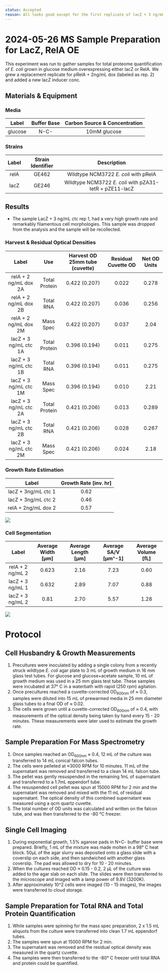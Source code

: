 ```yaml
---
status: Accepted 
reason: All looks good except for the first replicate of lacZ + 3 ng/mL ctc.
---
```


# 2024-05-26 MS Sample Preparation for LacZ, RelA OE
This experiment was run to gather samples for total proteome quantification of 
*E. coli* grown in glucose medium overexpressing either lacZ or RelA. We grew 
a replacement replicate for pRelA + 2ng/mL dox (labeled as rep. 2) and added a
new lacZ inducer conc. 


## Materials & Equipment
### Media

| **Label** | **Buffer Base** | **Carbon Source & Concentration** |
|:--:|:--:|:--:|
| glucose | N-C- | 10mM glucose|


### Strains
|**Label**|**Strain Identifier**|**Description**|
|:--:|:--:|:--:|
|relA | GE462 | Wildtype NCM3722 *E. coli* with pRelA|
|lacZ | GE246 | Wildtype NCM3722 *E. coli* with pZA31-tetR + pZE11-lacZ|

## Results
* The sample LacZ + 3 ng/mL ctc rep 1, had a very high growth rate and remarkably filamentous cell morphologies. This sample was dropped from the analysis and the sample will be recollected. 

### Harvest & Residual Optical Densities
|**Label**| **Use**| **Harvest OD 25mm tube (cuvette)**| **Residual Cuvette OD**| **Net OD Units**|
|:--:|:--:|:--:|:--:|:--:|
| relA + 2 ng/mL dox 2A | Total Protein | 0.422 (0.207) | 0.022 | 0.278 |
| relA + 2 ng/mL dox 2B | Total RNA | 0.422 (0.207) | 0.036 | 0.256 |
| relA + 2 ng/mL dox 2M | Mass Spec | 0.422 (0.207) | 0.037 | 2.04 |
| lacZ + 3 ng/mL ctc 1A | Total Protein | 0.396 (0.194) | 0.011 | 0.275 |
| lacZ + 3 ng/mL ctc 1B | Total RNA | 0.396 (0.194) | 0.011 | 0.275 |
| lacZ + 3 ng/mL ctc 1M | Mass Spec | 0.396 (0.194) | 0.010 | 2.21 |
| lacZ + 3 ng/mL ctc 2A | Total Protein | 0.421 (0.206) | 0.013| 0.289|
| lacZ + 3 ng/mL ctc 2B | Total RNA | 0.421 (0.206) | 0.028| 0.267|
| lacZ + 3 ng/mL ctc 2M | Mass Spec  | 0.421 (0.206) | 0.024 | 2.18|

### Growth Rate Estimation
|**Label** | **Growth Rate [inv. hr]** |
|:--:|:--:|
| lacZ + 3ng/mL ctc 1 | 0.62 |
| lacZ + 3ng/mL ctc 2 | 0.46 |
| relA + 2ng/mL dox 2 | 0.57 |

![](viz/2024-05-26_r1_growth_curves.png)

### Cell Segmentation
|**Label**| **Average Width [µm]** | **Average Length [µm]** | **Average SA/V [µm^-1]** | **Average Volume [fL]**|
|:--:|:--:|:--:|:--:|:--:|
| relA + 2 ng/mL 2 | 0.623 | 2.16| 7.23| 0.60|
| lacZ + 3 ng/mL 1 | 0.632 | 2.89 | 7.07 | 0.88 |
| lacZ + 3 ng/mL 2 | 0.81 | 2.70 | 5.57 | 1.28 |


![](./viz/2024-05-26_r1_size_cdfs.png)

# Protocol
## Cell Husbandry & Growth Measurements
1. Precultures were inoculated by adding a single colony from a recently struck 
wildtype *E. coli* agar plate to 3 mL of growth medium in 16 mm glass test tubes.
For glucose and glucose+acetate sample, 10 mL of growth medium was used in a 25 mm 
glass test tube. These samples were incubated at 37° C in a waterbath with rapid (250 rpm) agitation.
2. Once precultures reached a cuvette-corrected OD$_{600nm}$ of ≈ 0.3, samples 
were diluted into 15 mL of prewarmed media in 25 mm diameter glass tubes to a final
OD of ≈ 0.02.
3. The cells were grown until a cuvette-corrected OD$_{600nm}$ of ≈ 0.4, with 
measurements of the optical density being taken by hand every 15 - 20 minutes. These 
measurements were later used to estimate the growth rate. 

## Sample Preparation For Mass Spectrometry
1. Once samples reached an OD$_{600nm}$ ≈ 0.4, 12 mL of the culture was transferred 
to 14 mL conical falcon tubes. 
2. The cells were pelleted at ≈3000 RPM for 10 minutes. 11 mL of the supernatant 
was removed and transferred to a clean 14 mL falcon tube. 
3. The pellet was gently resuspended in the remaining 1mL of supernatant and transferred
to a 1.7mL eppendorf tube.
4. The resuspended cell pellet was spun at 15000 RPM for 2 min and the supernatant 
was removed and mixed with the 11 mL of residual supernatant.  The optical density 
of this combined supernatant was measured using a qcm quartz cuvette.
5. The total number of OD units was calculated and written on the falcon tube, 
and was then transferred to the -80 °C freezer. 

## Single Cell Imaging 
1. During exponential growth, 1.5% agarose pads in N+C- buffer base were prepared. 
Briefly, 1 mL of the mixture was made molten in a 98° C heat block. 50µL of the
agar slurry was deposited onto a glass slide with a coverslip on each side, and 
then sandwiched with another glass coverslip. The pad was allowed to dry for 10 - 
20 minutes.
2. When the cultures reached OD ≈ 0.15 - 0.2, 2 µL of the culture was added 
to  the agar slab on each slide. The slides were then transferred to the 
microscope and imaged with a lamp power of 9.8V (3200K).
3. After approximately 10^2 cells were imaged (10 - 15 images), the images were 
transferred to cloud storage.

## Sample Preparation for Total RNA and Total Protein Quantification 
1. While samples were spinning for the mass spec preparation, 2 x 1.5 mL aliquots 
from the culture were transferred into clean 1.7 mL eppendorf tubes.  
2. The samples were spun at 15000 RPM for 2 min. 
3. The supernatant was removed and the residual optical density was measured 
in the quartz cuvette. 
4. The samples were then transferred to the -80° C freezer until total RNA 
and protein could be quantified. 

